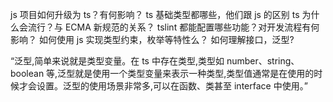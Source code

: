 js 项目如何升级为 ts？有何影响？
ts 基础类型都哪些，他们跟 js 的区别
ts 为什么会流行？与 ECMA 新规范的关系？
tslint 都能配置哪些功能？对开发流程有何影响？
如何使用 js 实现类型约束，枚举等特性么？
如何理解接口，泛型?

“泛型,简单来说就是类型变量。在 ts 中存在类型,类型如 number、string、boolean 等,泛型就是使用一个类型变量来表示一种类型,类型值通常是在使用的时候才会设置。泛型的使用场景非常多,可以在函数、类甚至 interface 中使用。”
